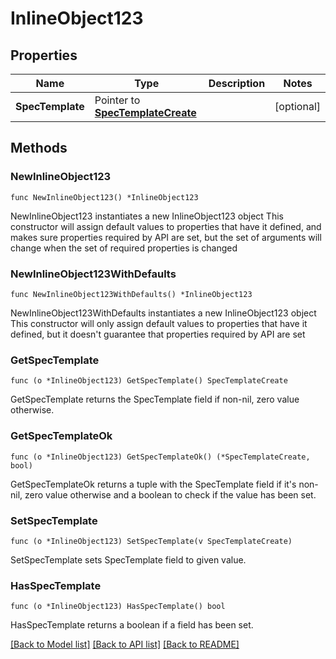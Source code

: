 # InlineObject123

## Properties

Name | Type | Description | Notes
------------ | ------------- | ------------- | -------------
**SpecTemplate** | Pointer to [**SpecTemplateCreate**](specTemplateCreate.md) |  | [optional] 

## Methods

### NewInlineObject123

`func NewInlineObject123() *InlineObject123`

NewInlineObject123 instantiates a new InlineObject123 object
This constructor will assign default values to properties that have it defined,
and makes sure properties required by API are set, but the set of arguments
will change when the set of required properties is changed

### NewInlineObject123WithDefaults

`func NewInlineObject123WithDefaults() *InlineObject123`

NewInlineObject123WithDefaults instantiates a new InlineObject123 object
This constructor will only assign default values to properties that have it defined,
but it doesn't guarantee that properties required by API are set

### GetSpecTemplate

`func (o *InlineObject123) GetSpecTemplate() SpecTemplateCreate`

GetSpecTemplate returns the SpecTemplate field if non-nil, zero value otherwise.

### GetSpecTemplateOk

`func (o *InlineObject123) GetSpecTemplateOk() (*SpecTemplateCreate, bool)`

GetSpecTemplateOk returns a tuple with the SpecTemplate field if it's non-nil, zero value otherwise
and a boolean to check if the value has been set.

### SetSpecTemplate

`func (o *InlineObject123) SetSpecTemplate(v SpecTemplateCreate)`

SetSpecTemplate sets SpecTemplate field to given value.

### HasSpecTemplate

`func (o *InlineObject123) HasSpecTemplate() bool`

HasSpecTemplate returns a boolean if a field has been set.


[[Back to Model list]](../README.md#documentation-for-models) [[Back to API list]](../README.md#documentation-for-api-endpoints) [[Back to README]](../README.md)


